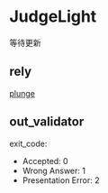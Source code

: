 # JudgeLight

等待更新

## rely

[plunge](https://github.com/MeiK-h/plunge)


## out_validator

exit_code:
  - Accepted: 0
  - Wrong Answer: 1
  - Presentation Error: 2
